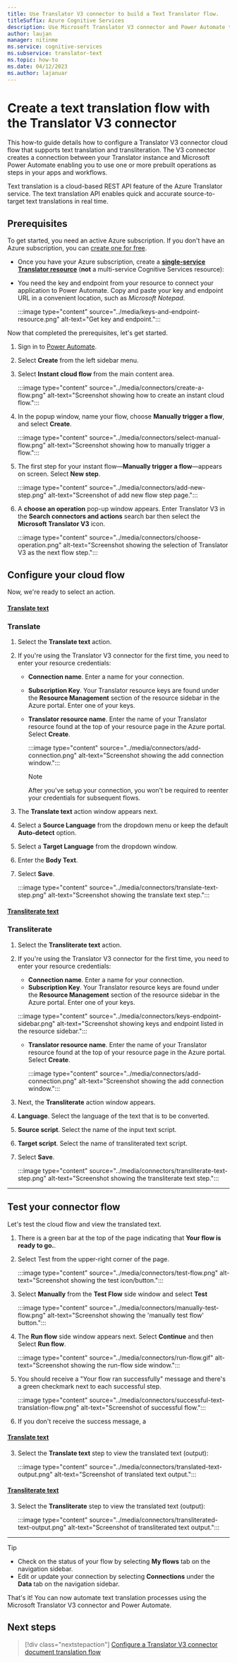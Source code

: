 ```yaml
---
title: Use Translator V3 connector to build a Text Translator flow.
titleSuffix: Azure Cognitive Services
description: Use Microsoft Translator V3 connector and Power Automate to build a Text Translator flow.
author: laujan
manager: nitinme
ms.service: cognitive-services
ms.subservice: translator-text
ms.topic: how-to
ms.date: 04/12/2023
ms.author: lajanuar
---
```


<!-- markdownlint-disable MD051 -->
<!-- markdownlint-disable MD024 -->
<!-- markdownlint-disable MD029 -->
<!-- markdownlint-disable MD036 -->
<!-- markdownlint-disable MD001 -->

# Create a text translation  flow with the Translator V3 connector

This how-to guide details how to configure a Translator V3 connector cloud flow that supports text translation and transliteration. The V3 connector creates a connection between your Translator instance and Microsoft Power Automate enabling you to use one or more prebuilt operations as steps in your apps and workflows.

Text translation is a cloud-based REST API feature of the Azure Translator service. The text translation API enables quick and accurate source-to-target text translations in real time. 

## Prerequisites

To get started, you need  an active Azure subscription. If you don't have an Azure subscription, you can [create one for free](https://azure.microsoft.com/free/cognitive-services/).

* Once you have your Azure subscription, create a [**single-service Translator resource**](https://portal.azure.com/#create/Microsoft.CognitiveServicesTextTranslation) (**not** a multi-service Cognitive Services resource):

* You need the key and endpoint from your resource to connect your application to Power Automate. Copy and paste your key and endpoint URL in a convenient location, such as *Microsoft Notepad*.

   :::image type="content" source="../media/keys-and-endpoint-resource.png" alt-text="Get key and endpoint.":::

Now that completed the prerequisites, let's get started.

1. Sign in to [Power Automate](https://powerautomate.microsoft.com/).

1. Select **Create** from the left sidebar menu.

1. Select **Instant cloud flow** from the main content area.

   :::image type="content" source="../media/connectors/create-a-flow.png" alt-text="Screenshot showing how to create an instant cloud flow.":::

1. In the popup window, name your flow, choose **Manually trigger a flow**, and select **Create**.

   :::image type="content" source="../media/connectors/select-manual-flow.png" alt-text="Screenshot showing how to manually trigger a flow.":::

1. The first step for your instant flow—**Manually trigger a flow**—appears on screen. Select **New step**.

   :::image type="content" source="../media/connectors/add-new-step.png" alt-text="Screenshot of add new flow step page.":::

1. A **choose an operation** pop-up window appears. Enter Translator V3 in the **Search connectors and actions** search bar then select the **Microsoft Translator V3** icon.

   :::image type="content" source="../media/connectors/choose-operation.png" alt-text="Screenshot showing the selection of Translator V3 as the next flow step.":::

## Configure your cloud flow

Now, we're ready to select an action.

#### [Translate text](#tab/translate)

### Translate

1. Select the **Translate text** action.
1. If you're using the Translator V3 connector for the first time, you need to enter your resource credentials:

   * **Connection name**. Enter a name for your connection.
   * **Subscription Key**. Your Translator resource keys are found under the  **Resource Management** section of the resource sidebar in the Azure portal. Enter one of your keys.
   * **Translator resource name**. Enter the name of your Translator resource found at the top of your resource page in the Azure portal. Select **Create**.

      :::image type="content" source="../media/connectors/add-connection.png" alt-text="Screenshot showing the add connection window.":::

      > [!NOTE]
      > After you've setup your connection, you won't be required to reenter your credentials for subsequent flows.

1. The **Translate text** action window appears next.
1. Select a **Source Language** from the dropdown menu or keep the default **Auto-detect** option.
1. Select a **Target Language** from the dropdown window.
1. Enter the **Body Text**.
1. Select **Save**.

   :::image type="content" source="../media/connectors/translate-text-step.png" alt-text="Screenshot showing the translate text step.":::

#### [Transliterate text](#tab/transliterate)

### Transliterate

1. Select the **Transliterate text** action.
1. If you're using the Translator V3 connector for the first time, you need to enter your resource credentials:

   * **Connection name**. Enter a name for your connection.
   * **Subscription Key**. Your Translator resource keys are found under the  **Resource Management** section of the resource sidebar in the Azure portal. Enter one of your keys.

    :::image type="content" source="../media/connectors/keys-endpoint-sidebar.png" alt-text="Screenshot showing keys and endpoint listed in the resource sidebar.":::

   * **Translator resource name**. Enter the name of your Translator resource found at the top of your resource page in the Azure portal. Select **Create**.

      :::image type="content" source="../media/connectors/add-connection.png" alt-text="Screenshot showing the add connection window.":::

1. Next, the **Transliterate** action window appears.
1. **Language**. Select the language of the text that is to be converted.
1. **Source script**. Select the name of the input text script.
1. **Target script**. Select the name of transliterated text script.
1. Select **Save**.

   :::image type="content" source="../media/connectors/transliterate-text-step.png" alt-text="Screenshot showing the transliterate text step.":::

---

## Test your connector flow

Let's test the cloud flow and view the translated text.

1. There is a green bar at the top of the page indicating that **Your flow is ready to go.**.
1. Select Test from the upper-right corner of the page.

   :::image type="content" source="../media/connectors/test-flow.png" alt-text="Screenshot showing the test icon/button.":::

1. Select **Manually** from the **Test Flow** side window and select **Test**

   :::image type="content" source="../media/connectors/manually-test-flow.png" alt-text="Screenshot showing the 'manually test flow' button.":::

1. The **Run flow** side window appears next. Select **Continue** and then Select **Run flow**.

      :::image type="content" source="../media/connectors/run-flow.gif" alt-text="Screenshot showing the run-flow side window.":::

1. You should receive a "Your flow ran successfully" message and there's a green checkmark next to each successful step.

   :::image type="content" source="../media/connectors/successful-text-translation-flow.png" alt-text="Screenshot of successful flow.":::

1. If you don't receive the success message, a 

#### [Translate text](#tab/translate)

3. Select the **Translate text** step to view the translated text (output):

   :::image type="content" source="../media/connectors/translated-text-output.png" alt-text="Screenshot of translated text output.":::

#### [Transliterate text](#tab/transliterate)

3. Select the **Transliterate** step to view the translated text (output):

   :::image type="content" source="../media/connectors/transliterated-text-output.png" alt-text="Screenshot of transliterated text output.":::

---

> [!TIP]
>
> * Check on the status of your flow by selecting **My flows** tab on the navigation sidebar.
> * Edit or update your connection by selecting **Connections** under the **Data** tab on the navigation sidebar.

That's it! You can now automate text translation processes using the Microsoft Translator V3 connector and Power Automate.

## Next steps

> [!div class="nextstepaction"]
> [Configure a Translator V3 connector document translation flow](document-translation-flow.md)
